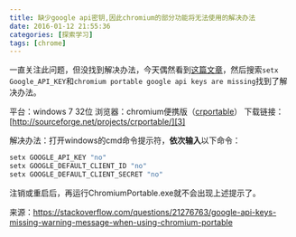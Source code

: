 ```yaml
---
title: 缺少google api密钥,因此chromium的部分功能将无法使用的解决办法
date: 2016-01-12 21:55:36
categories: [探索学习]
tags: [chrome]
---
```


一直关注此问题，但没找到解决办法，今天偶然看到[这篇文章][1]，然后搜索`setx Google_API_KEY`和`chromium portable google api keys are missing`找到了解决办法。

平台：windows 7 32位
浏览器：chromium便携版（[crportable][2]）
下载链接：[http://sourceforge.net/projects/crportable/][3]

解决办法：打开windows的cmd命令提示符，**依次输入**以下命令：
``` bash
setx GOOGLE_API_KEY "no"
setx GOOGLE_DEFAULT_CLIENT_ID "no"
setx GOOGLE_DEFAULT_CLIENT_SECRET "no"
```
注销或重启后，再运行ChromiumPortable.exe就不会出现上述提示了。

来源：<https://stackoverflow.com/questions/21276763/google-api-keys-missing-warning-message-when-using-chromium-portable>


  [1]: http://www.5169.info/motion/que-shao-google-api-mi-yue-yin-ci-chromium-di-bu-fen-gong-neng-jiang-wu-fa-shi-yong.html
  [2]: http://crportable.sourceforge.net/
  [3]: http://sourceforge.net/projects/crportable/